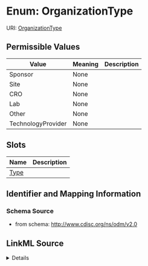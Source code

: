# Enum: OrganizationType



URI: [OrganizationType](OrganizationType)

## Permissible Values

| Value | Meaning | Description |
| --- | --- | --- |
| Sponsor | None |  |
| Site | None |  |
| CRO | None |  |
| Lab | None |  |
| Other | None |  |
| TechnologyProvider | None |  |




## Slots

| Name | Description |
| ---  | --- |
| [Type](Type.md) |  |






## Identifier and Mapping Information







### Schema Source


* from schema: http://www.cdisc.org/ns/odm/v2.0




## LinkML Source

<details>
```yaml
name: OrganizationType
from_schema: http://www.cdisc.org/ns/odm/v2.0
rank: 1000
permissible_values:
  Sponsor:
    text: Sponsor
    is_a: OrganizationType
  Site:
    text: Site
    is_a: OrganizationType
  CRO:
    text: CRO
    is_a: OrganizationType
  Lab:
    text: Lab
    is_a: OrganizationType
  Other:
    text: Other
    is_a: OrganizationType
  TechnologyProvider:
    text: TechnologyProvider
    is_a: OrganizationType

```
</details>
